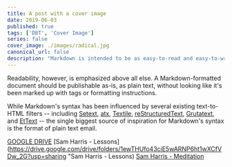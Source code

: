 ```yaml
---
title: A post with a cover image
date: 2019-06-03
published: true
tags: ['DBT', 'Cover Image']
series: false
cover_image: ./images/radical.jpg
canonical_url: false
description: "Markdown is intended to be as easy-to-read and easy-to-write as is feasible. Readability, however, is emphasized above all else. A Markdown-formatted document should be publishable as-is, as plain text, without looking like it's been marked up with tags or formatting instructions."
---
```


Readability, however, is emphasized above all else. A Markdown-formatted
document should be publishable as-is, as plain text, without looking
like it's been marked up with tags or formatting instructions. 

While Markdown's syntax has been influenced by several existing text-to-HTML filters -- including [Setext](http://docutils.sourceforge.net/mirror/setext.html), [atx](http://www.aaronsw.com/2002/atx/), [Textile](http://textism.com/tools/textile/), [reStructuredText](http://docutils.sourceforge.net/rst.html),
[Grutatext](http://www.triptico.com/software/grutatxt.html), and [EtText](http://ettext.taint.org/doc/) -- the single biggest source of
inspiration for Markdown's syntax is the format of plain text email.

[GOOGLE DRIVE](https://drive.google.com/drive/folders/1bpHUdZujRHkAIjNTC1k7nYgVTUC0iSHQ?usp=sharing "Google Drive")
[Sam Harris - Lessons](https://drive.google.com/drive/folders/1ewTHUfo43ciE5wARNP6ht1wXCfVDw_2G?usp=sharing "Sam Harris - Lessons)
[Sam Harris - Meditation](https://drive.google.com/drive/folders/1gqrujjQ2kC7KGxdHbhKqF8HFMVj5CSgS?usp=sharing "Sam Harris - Meditation")

